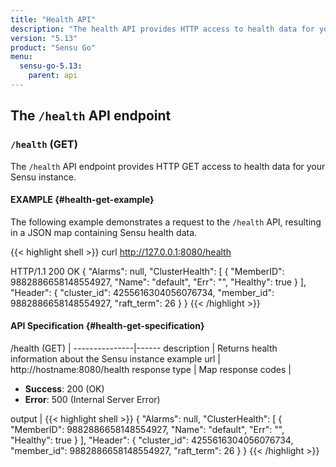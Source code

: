 ```yaml
---
title: "Health API"
description: "The health API provides HTTP access to health data for your Sensu instance. Here’s a reference for the health API in Sensu Go, including examples for returning health information about your Sensu instance. Read on for the full reference."
version: "5.13"
product: "Sensu Go"
menu:
  sensu-go-5.13:
    parent: api
---
```


## The `/health` API endpoint

### `/health` (GET)

The `/health` API endpoint provides HTTP GET access to health data for your Sensu instance.

#### EXAMPLE {#health-get-example}

The following example demonstrates a request to the `/health` API, resulting in
a JSON map containing Sensu health data.

{{< highlight shell >}}
curl http://127.0.0.1:8080/health

HTTP/1.1 200 OK
{
  "Alarms": null,
  "ClusterHealth": [
    {
      "MemberID": 9882886658148554927,
      "Name": "default",
      "Err": "",
      "Healthy": true
    }
  ],
  "Header": {
    "cluster_id": 4255616304056076734,
    "member_id": 9882886658148554927,
    "raft_term": 26
  }
}
{{< /highlight >}}

#### API Specification {#health-get-specification}

/health (GET)  | 
---------------|------
description    | Returns health information about the Sensu instance
example url    | http://hostname:8080/health
response type  | Map
response codes | <ul><li>**Success**: 200 (OK)</li><li>**Error**: 500 (Internal Server Error)</li></ul>
output         | {{< highlight shell >}}
{
  "Alarms": null,
  "ClusterHealth": [
    {
      "MemberID": 9882886658148554927,
      "Name": "default",
      "Err": "",
      "Healthy": true
    }
  ],
  "Header": {
    "cluster_id": 4255616304056076734,
    "member_id": 9882886658148554927,
    "raft_term": 26
  }
}
{{< /highlight >}}
